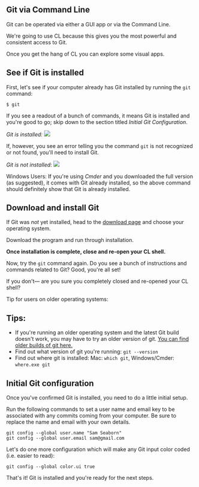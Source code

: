## Git via Command Line
Git can be operated via either a GUI app or via the Command Line.

We're going to use CL because this gives you the most powerful and consistent access to Git.

Once you get the hang of CL you can explore some visual apps.


## See if Git is installed

First, let's see if your computer already has Git installed by running the `git` command:

	$ git


If you see a readout of a bunch of commands, it means Git is installed and you're good to go; skip down to the section titled *Initial Git Configuration*.

*Git is installed:*
<img src='http://making-the-internet.s3.amazonaws.com/vc-git-success.png'> 

If, however, you see an error telling you the command `git` is not recognized or not found, you'll need to install Git.

*Git is not installed*:
<img src='http://making-the-internet.s3.amazonaws.com/vc-git-not-installed.png'>

Windows Users: If you're using *Cmder* and you downloaded the full version (as suggested), it comes with Git already installed, so the above command should definitely show that Git is already installed.




## Download and install Git
If Git was *not* yet installed, head to the [download page](http://git-scm.com/downloads) and choose your operating system. 

Download the program and run through installation.

**Once installation is complete, close and re-open your CL shell.** 

Now, try the `git` command again. Do you see a bunch of instructions and commands related to Git? Good, you're all set! 

If you don't&mdash; are you sure you completely closed and re-opened your CL shell? 

Tip for users on older operating systems: 

## Tips:
* If you're running an older operating system and the latest Git build doesn't work, you may have to try an older version of git. [You can find older builds of git here.](https://code.google.com/p/git-osx-installer/)
* Find out what version of git you're running: `git --version`
* Find out where git is installed: Mac: `which git`, Windows/Cmder: `where.exe git`




## Initial Git configuration

Once you've confirmed Git is installed, you need to do a little initial setup.

Run the following commands to set a user name and email key to be associated with any commits coming from your computer. Be sure to replace the name and email with your own details.

	git config --global user.name "Sam Seaborn"
	git config --global user.email sam@gmail.com

Let's do one more configuration which will make any Git input color coded (i.e. easier to read):

	git config --global color.ui true

That's it! Git is installed and you're ready for the next steps.

